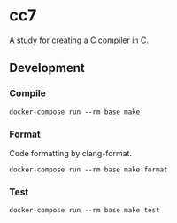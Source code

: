 # cc7

A study for creating a C compiler in C.

## Development

### Compile

```
docker-compose run --rm base make
```

### Format

Code formatting by clang-format.

```
docker-compose run --rm base make format
```

### Test

```
docker-compose run --rm base make test
```
